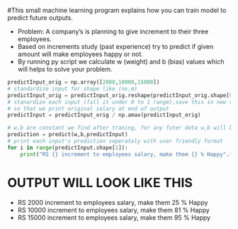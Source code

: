#This small machine learning program explains how you can train model to predict future outputs.
- Problem: A company’s is planning to give increment to their three employees. 
- Based on increments study (past experience) try to predict if given amount will make employees happy or not.
- By running py script we calculate w (weight) and b (bias) values which will helps to solve your problem.

```py
predictInput_orig = np.array([2000,10000,15000])
# standardize input for shape like (nx,m)
predictInput_orig = predictInput_orig.reshape(predictInput_orig.shape[0],-1).T
# stanardize each input (fall it under 0 to 1 range),save this in new variable 
# so that we print original salary at end of output
predictInput = predictInput_orig / np.amax(predictInput_orig)

# w,b are constant we find after traning, for any futer data w,b will be constant
prediction = predict(w,b,predictInput)
# print each input's prediction seperately with user friendly format
for i in range(predictInput.shape[1]):
    print("RS {} increment to employees salary, make them {} % Happy".format(predictInput_orig[0][i],int(prediction[0][i]*100)))
```

# OUTPUT WILL LOOK LIKE THIS
- RS 2000 increment to employees salary, make them 25 % Happy
- RS 10000 increment to employees salary, make them 81 % Happy
- RS 15000 increment to employees salary, make them 95 % Happy


